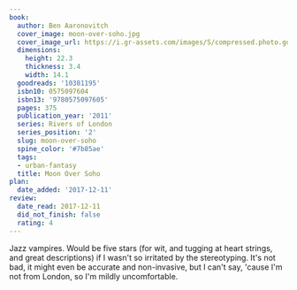 ```yaml
---
book:
  author: Ben Aaronovitch
  cover_image: moon-over-soho.jpg
  cover_image_url: https://i.gr-assets.com/images/S/compressed.photo.goodreads.com/books/1401386247l/10381195._SX98_.jpg
  dimensions:
    height: 22.3
    thickness: 3.4
    width: 14.1
  goodreads: '10381195'
  isbn10: 0575097604
  isbn13: '9780575097605'
  pages: 375
  publication_year: '2011'
  series: Rivers of London
  series_position: '2'
  slug: moon-over-soho
  spine_color: '#7b85ae'
  tags:
  - urban-fantasy
  title: Moon Over Soho
plan:
  date_added: '2017-12-11'
review:
  date_read: 2017-12-11
  did_not_finish: false
  rating: 4
---
```


Jazz vampires. Would be five stars (for wit, and tugging at heart strings, and great descriptions) if I wasn't so irritated by the stereotyping. It's not bad, it might even be accurate and non-invasive, but I can't say, 'cause I'm not from London, so I'm mildly uncomfortable.
